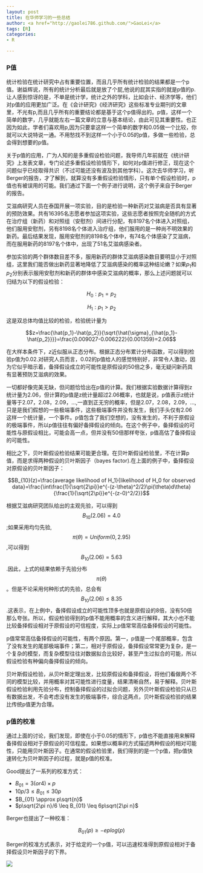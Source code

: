 ```yaml
---
layout: post
title: 在华师学习的一些总结
author: <a href="http://gaolei786.github.com/">GaoLei</a>
tags: [R]
categories:
- R

---
```


### P值

统计检验在统计研究中占有重要位置，而且几乎所有统计检验的结果都是一个p值。谢益辉说，所有的统计分析最后就是放了个屁,他说的屁其实指的就是p值的p.让人感到惊讶的是，不单是统计学，统计之外的学科，比如会计、经济学等，他们对p值的应用更加广泛。在《会计研究》《经济研究》这些标准专业期刊的文章里，不光有p,而且几乎所有的重要结论都是基于这个p值得出的。p值，这样一个简单的数字，几乎就能左右一篇文章的立意与基本结论，由此可见其重要性。也正因为如此，学者们喜欢用p,因为只要拿这样一个简单的数字和0.05做一个比较，你就可以大说特说一通。不用愁找不到这样一个小于0.05的p值，多做一些检验，总会得到想要的p值。


关于p值的应用，广为人知的是多重假设检验问题，我导师几年前就在《统计研究》上发表文章，专门论述多重假设检验情形下，如何对p值进行修正，现在这个问题似乎已经取得共识（不过可能还没有波及到其他学科）。这次去华师学习，听Berger的报告，才了解到，就算没有多重假设检验情形，只有单个假设检验时，p值也有被误用的可能。我们通过下面一个例子进行说明，这个例子来自于Berger的报告。

艾滋病研究人员在泰国开展一项实验，目的是检验一种新药对艾滋病是否具有显著的预防效果。共有16395名志愿者参加这项实验，这些志愿者按照完全随机的方式在治疗组（新药）和对照组（安慰剂）间进行分配，有8197名个体进入对照组，他们服用安慰剂，另有8198名个体进入治疗组，他们服用的是一种尚不明效果的新药。最后结果发现，服用安慰剂的8198名个体中，有74名个体感染了艾滋病，而在服用新药的8197名个体中，出现了51名艾滋病感染者。

参加实验的两个群体数目差不多，服用新药的群体艾滋病感染数目要明显小于对照组，这里我们能否做出新药显著地降低了艾滋病感染的概率这种结论嫩？如果$p_1$和$p_2$分别表示服用安慰剂和新药的群体中感染艾滋病的概率，那么上述问题就可以归结为以下的假设检验：

$$H_0:p_1=p_2 $$ 

$$H_1:p_1 > p_2$$

这是双总体均值比较的检验，检验统计量为

$$z=\frac{\hat{p_1}-\hat{p_2}}{\sqrt{\hat{\sigma}_{\hat{p_1}-\hat{p_2}}}}=\frac{0.009027-0.006222}{0.001359}=2.06$$

在大样本条件下，$z$近似服从正态分布。根据正态分布累计分布函数，可以得到检验p值为0.02.对研究人员而言，0.02的p值给人的感觉特别好，非常令人激动，因为它似乎暗示着，备择假设成立的可能性是原假设的50倍之多，毫无疑问新药具有显著预防艾滋病的效果。

一切都好像完美无缺，但问题恰恰出在p值的计算。我们根据实验数据计算得到z统计量为2.06，但计算的p值是z统计量超过2.06概率，也就是说，p值表示z统计量等于2.07，2.08，2.09，$\ldots$,一直到正无穷的概率，但是2.07，2.08，2.09，$\ldots$,只是是我们假想的一些极端事件，这些极端事件并没有发生，我们手头仅有2.06这样一个统计量，一个事件。p值包含了我们空想的，没有发生的，不利于原假设的极端事件，所以p值往往有偏好备择假设的倾向。在这个例子中，备择假设的可能性与原假设相比，可能会高一点，但并没有50倍那样夸张，p值高估了备择假设的可能性。

相比之下，贝叶斯假设检验结果可能更合理。在贝叶斯假设检验里，不在计算p值，而是求得两种假设的贝叶斯因子（bayes factor).在上面的例子中，备择假设对原假设的贝叶斯因子：

$$B_{10}(z)=\frac{average likelihood of H_1}{likelihood of H_0 for observed data}=\frac{\int\frac{1}{\sqrt{2\pi}}e^{-(z-\theta)^2/2}\pi(\theta)d\theta}{\frac{1}{\sqrt{2\pi}}e^{-(z-0)^2/2}}$$

根据艾滋病研究团队给出的主观先验，可以得到
$$B_{10}(2.06)=4.0$$;如果采用均匀先验,$$\pi(\theta)=Uniform(0,2.95)$$,可以得到$$B_{10}(2.06)=5.63$$.因此，上式的结果依赖于先验分布$$\pi(\theta)$$。但是不论采用何种形式的先验，总会有$$B_{10}(2.06) \leq 8.35$$.这表示，在上例中，备择假设成立的可能性顶多也就是原假设的8倍，没有50倍那么夸张。所以，假设检验得到的p值不能用概率的含义进行解释，其大小也不能比较备择假设相对于原假设的可信程度，实际上p值常常高估备择假设的可能性。

p值常常高估备择假设的可能性，有两个原因。第一，p值是一个尾部概率，包含了没有发生的尾部极端事件；第二，相对于原假设，备择假设常常更为复杂，是一个复杂的模型，而复杂模型往往对数据拟合比较好，甚至产生过拟合的可能，所以假设检验有种偏向备择假设的倾向。

贝叶斯假设检验，从贝叶斯定理出发，比较原假设和备择假设，将他们看做两个不同的模型比较，并用概率对其可能性进行度量，结果清晰自然，易于解释。贝叶斯假设检验利用先验分布，控制备择假设的过拟合问题，另外贝叶斯假设检验只从已有数据出发，不会考虑没有发生的极端事件，综合这两点，贝叶斯假设检验的结果比传统p值更为合理。


### p值的校准

通过上面的讨论，我们发现，即使在小于0.05的情形下，p值也不能直接用来解释备择假设相对于原假设的可信程度。如果想以概率的方式描述两种假设的相对可能性，只能用贝叶斯因子。在通常的假设检验里，我们得到的是一个p值，把p值快速转化为贝叶斯因子的过程，就是p值的校准。

Good提出了一系列的校准方式：

- $B_{01}=3(or 4)\times p$
- $10p/3 \leq B_{01} \leq 30p$
- $B_{01} \approx p\sqrt{n}$
- $p\sqrt{2\pi n}/6 \leq B_{01} \leq 6p\sqrt{2\pi n}$

Berger也提出了一种校准：

$$B_{01}(p) \geq -eplog(p) $$

Berger的校准方式表示，对于给定的一个p值，可以迅速校准得到原假设相对于备择假设贝叶斯因子的下界。

![](https://bayes-stat.github.com/images/huashi1.png )







